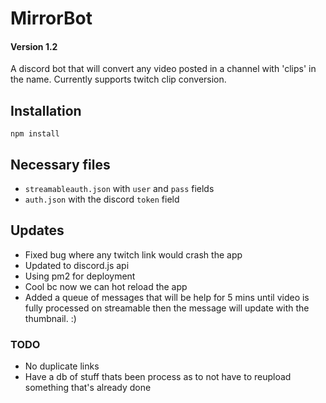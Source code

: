 # MirrorBot 
#### Version 1.2

A discord bot that will convert any video posted in a channel with 'clips' in the name. Currently supports twitch clip conversion.

## Installation

`npm install`

## Necessary files

* `streamableauth.json` with `user` and `pass` fields
* `auth.json` with the discord `token` field

## Updates

* Fixed bug where any twitch link would crash the app
* Updated to discord.js api
* Using pm2 for deployment
 * Cool bc now we can hot reload the app 
* Added a queue of messages that will be help for 5 mins until video is fully processed on streamable then the message will update with the thumbnail. :)




### TODO

* No duplicate links 
* Have a db of stuff thats been process as to not have to reupload something that's already done
